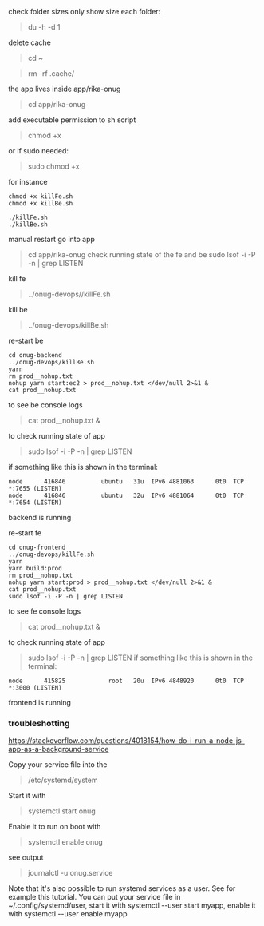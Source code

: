 check folder sizes only show size each folder:
> du -h -d 1

delete cache
>cd ~

> rm -rf .cache/


the app lives inside app/rika-onug
> cd app/rika-onug

add executable permission to sh script
>chmod +x

or if sudo needed:
>sudo chmod +x

for instance
```
chmod +x killFe.sh
chmod +x killBe.sh

./killFe.sh
./killBe.sh
```

manual restart
go into app
> cd app/rika-onug 
check running state of the fe and be
> sudo lsof -i -P -n | grep LISTEN
 
kill fe
> ../onug-devops//killFe.sh

kill be 
> ../onug-devops/killBe.sh

re-start be
```
cd onug-backend
../onug-devops/killBe.sh
yarn
rm prod__nohup.txt
nohup yarn start:ec2 > prod__nohup.txt </dev/null 2>&1 &
cat prod__nohup.txt
```
to see be console logs
> cat prod__nohup.txt &

to check running state of app 
> sudo lsof -i -P -n | grep LISTEN

if something like this is shown in the terminal:
```
node      416846          ubuntu   31u  IPv6 4881063      0t0  TCP *:7655 (LISTEN)
node      416846          ubuntu   32u  IPv6 4881064      0t0  TCP *:7654 (LISTEN)
```
backend is running



re-start fe
```
cd onug-frontend
../onug-devops/killFe.sh
yarn
yarn build:prod
rm prod__nohup.txt
nohup yarn start:prod > prod__nohup.txt </dev/null 2>&1 &
cat prod__nohup.txt
sudo lsof -i -P -n | grep LISTEN
```

to see fe console logs
> cat prod__nohup.txt &

to check running state of app
> sudo lsof -i -P -n | grep LISTEN
if something like this is shown in the terminal:
```
node      415825            root   20u  IPv6 4848920      0t0  TCP *:3000 (LISTEN)
```
frontend is running



### troubleshotting
https://stackoverflow.com/questions/4018154/how-do-i-run-a-node-js-app-as-a-background-service

Copy your service file into the
> /etc/systemd/system

Start it with
> systemctl start onug

Enable it to run on boot with
> systemctl enable onug


see output
> journalctl -u onug.service

Note that it's also possible to run systemd services as a user. See for example this tutorial. You can put your service file in ~/.config/systemd/user, start it with systemctl --user start myapp, enable it with systemctl --user enable myapp